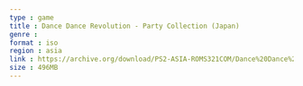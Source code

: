 ```yaml
---
type : game
title : Dance Dance Revolution - Party Collection (Japan)
genre : 
format : iso
region : asia
link : https://archive.org/download/PS2-ASIA-ROMS321COM/Dance%20Dance%20Revolution%20-%20Party%20Collection%20%28Japan%29.7z
size : 496MB
---
```

